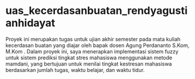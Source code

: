 # uas_kecerdasanbuatan_rendyagustianhidayat
Proyek ini merupakan tugas untuk ujian akhir semester pada mata kuliah kecerdasan buatan yang diajar oleh bapak dosen Agung Perdananto S.Kom, M.Kom . Dalam proyek ini, saya menerapkan implementasi sistem fuzzy untuk sistem prediksi tingkat stres mahasiswa menggunakan metode mamdani, yang bertujuan untuk menilai tingkat kestresan mahasiswa berdasarkan jumlah tugas, waktu belajar, dan waktu tidur.

